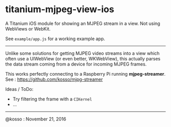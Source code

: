 # titanium-mjpeg-view-ios
A Titanium iOS module for showing an MJPEG stream in a view. Not using WebViews or WebKit.



See `example/app.js` for a working example app. 

----------------

Unlike some solutions for getting MJPEG video streams into a view which often use a UIWebView (or even better, WKWebView), this actually parses the data stream coming from a device for incoming MJPEG frames.



This works perfectly connecting to a Raspberry Pi running **mjpeg-streamer**. See : https://github.com/kosso/mjpg-streamer



Ideas / ToDo: 

- Try filtering the frame with a `CIKernel`
- … 


-----------

@kosso : November 21, 2016